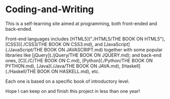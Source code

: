 # Coding-and-Writing

This is a self-learning site aimed at programming, both front-ended and back-ended. 

Front-end languages includes [HTML5]("./HTML5/THE BOOK ON HTML5"), [CSS3](./CSS3/THE BOOK ON CSS3.md), 
and [JavaScript](./JavaScript/THE BOOK ON JAVASCRIPT.md) together with some popular libraries like 
[jQuery](./jQuery/THE BOOK ON JQUERY.md); 
and back-end ones, [C](./C/THE BOOK ON C.md), [Python](./Python/THE BOOK ON PYTHON.md), 
[Java](./Java/THE BOOK ON JAVA.md), [Haskell](./Haskell/THE BOOK ON HASKELL.md), etc.

Each one is based on a specific book of introductory level.

Hope I can keep on and finish this project in less than one year!
